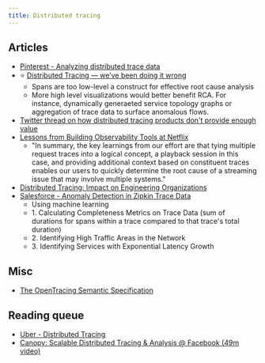 ```yaml
---
title: Distributed tracing
---
```

## Articles

- [Pinterest - Analyzing distributed trace data](https://medium.com/pinterest-engineering/analyzing-distributed-trace-data-6aae58919949)
- :star: [Distributed Tracing — we’ve been doing it wrong](https://medium.com/@copyconstruct/distributed-tracing-weve-been-doing-it-wrong-39fc92a857df)
    - Spans are too low-level a construct for effective root cause analysis
    - More high level visualizations would better benefit RCA. For instance, dynamically generaeted service topology graphs or aggregation of trace data to surface anomalous flows.
- [Twitter thread on how distributed tracing products don't provide enough value](https://twitter.com/mattklein123/status/1049813546077323264)
- [Lessons from Building Observability Tools at Netflix](https://netflixtechblog.com/lessons-from-building-observability-tools-at-netflix-7cfafed6ab17)
    - "In summary, the key learnings from our effort are that tying multiple request traces into a logical concept, a playback session in this case, and providing additional context based on constituent traces enables our users to quickly determine the root cause of a streaming issue that may involve multiple systems."
- [Distributed Tracing: Impact on Engineering Organizations](https://medium.com/@dm03514/distributed-tracing-impact-on-engineering-organizations-d2f775e94aae)
- [Salesforce - Anomaly Detection in Zipkin Trace Data](https://engineering.salesforce.com/anomaly-detection-in-zipkin-trace-data-87c8a2ded8a1)
    - Using machine learning
    - 1\. Calculating Completeness Metrics on Trace Data (sum of durations for spans within a trace compared to that trace's total duration)
    - 2\. Identifying High Traffic Areas in the Network
    - 3\. Identifying Services with Exponential Latency Growth

## Misc

- [The OpenTracing Semantic Specification](https://opentracing.io/specification/)

## Reading queue

- [Uber - Distributed Tracing](https://eng.uber.com/distributed-tracing/)
- [Canopy: Scalable Distributed Tracing & Analysis @ Facebook (49m video)](https://www.infoq.com/presentations/canopy-scalable-tracing-analytics-facebook/)

